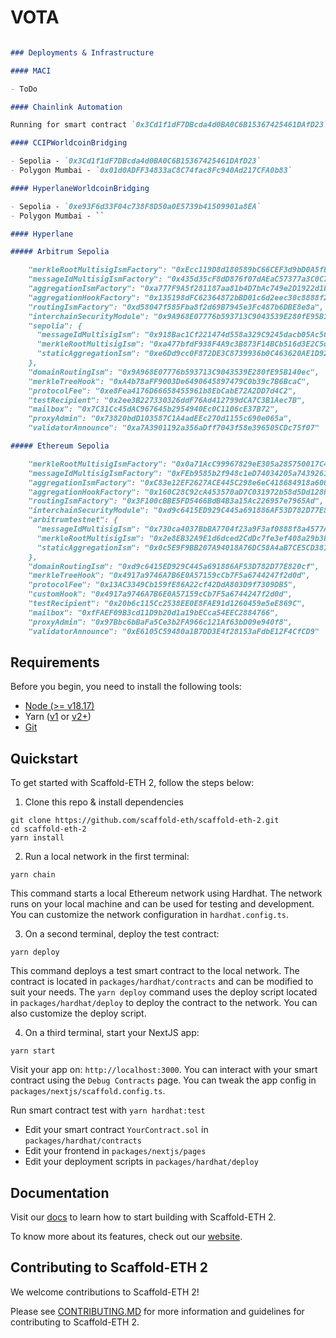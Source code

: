 # VOTA

```md

### Deployments & Infrastructure

#### MACI

- ToDo

#### Chainlink Automation

Running for smart contract `0x3Cd1f1dF7DBcda4d0BA0C6B15367425461DAfD23` on chain `Ethereum Sepolia` every 15 minutes.

#### CCIPWorldcoinBridging

- Sepolia - `0x3Cd1f1dF7DBcda4d0BA0C6B15367425461DAfD23`
- Polygon Mumbai - `0x01d0ADFF34833aC8C74fac8Fc940Ad217CFA0b83`

#### HyperlaneWorldcoinBridging

- Sepolia - `0xe93F6d33F04c738F8D50a0E5739b41509901a8EA`
- Polygon Mumbai - ``

#### Hyperlane

##### Arbitrum Sepolia

    "merkleRootMultisigIsmFactory": "0xEcc119D8d180589bC66CEF3d9bD0A5fE0e564C0C",
    "messageIdMultisigIsmFactory": "0x435d35cF8dD876f07dAEaC57377a3C0C75b11332",
    "aggregationIsmFactory": "0xa777F9A5f281187aa81b4D7bAc749e2D1922d1b6",
    "aggregationHookFactory": "0x135198dFC62364872bBD01c6d2eec30c8888f2E0",
    "routingIsmFactory": "0xd58047f585Fba8f2d69B7945e3Fc487b6DBE8e8a",
    "interchainSecurityModule": "0x9A968E07776b593713C9043539E280fE95B140ec",
    "sepolia": {
      "messageIdMultisigIsm": "0x918Bac1Cf221474d558a329C9245dacb05Ac567d",
      "merkleRootMultisigIsm": "0xa477bfdF938F4A9c3B873F14BCb516d3E2C5d9f4",
      "staticAggregationIsm": "0xe6Dd9cc0F872DE3C8739936b0C463620AE1D92e3"
    },
    "domainRoutingIsm": "0x9A968E07776b593713C9043539E280fE95B140ec",
    "merkleTreeHook": "0xA4b78aFF9003De6490645897479C0b39c7B6BcaC",
    "protocolFee": "0xe8Fea4176D66658455961b8EbCabE72A2DD7d4C2",
    "testRecipient": "0x2ee3B227330326ddF76Ad412799dCA7C3B1Aec7B",
    "mailbox": "0x7C31Cc45dAC967645b2954940Ec0C1106cE37B72",
    "proxyAdmin": "0x73820bdD103587C1A4adEEc270d1155c690e065a",
    "validatorAnnounce": "0xa7A3901192a356aDff7043f58e396505CDc75f07"

##### Ethereum Sepolia

    "merkleRootMultisigIsmFactory": "0x0a71AcC99967829eE305a285750017C4916Ca269",
    "messageIdMultisigIsmFactory": "0xFEb9585b2f948c1eD74034205a7439261a9d27DD",
    "aggregationIsmFactory": "0xC83e12EF2627ACE445C298e6eC418684918a6002",
    "aggregationHookFactory": "0x160C28C92cA453570aD7C031972b58d5Dd128F72",
    "routingIsmFactory": "0x3F100cBBE5FD5466BdB4B3a15Ac226957e7965Ad",
    "interchainSecurityModule": "0xd9c6415ED929C445a691886AF53D782D77E820cf",
    "arbitrumtestnet": {
      "messageIdMultisigIsm": "0x730ca4037BbBA7704f23a9F3af0888f8a4577A4b",
      "merkleRootMultisigIsm": "0x2e8EB32A9E1d6dced2CdDc7fe3ef408a29b3b36B",
      "staticAggregationIsm": "0x0c5E9F9BB207A94018A76DC58A4aB7CE5CD38171"
    },
    "domainRoutingIsm": "0xd9c6415ED929C445a691886AF53D782D77E820cf",
    "merkleTreeHook": "0x4917a9746A7B6E0A57159cCb7F5a6744247f2d0d",
    "protocolFee": "0x13AC3349Cb159fE86A22cf42DdA803D9f7309DB5",
    "customHook": "0x4917a9746A7B6E0A57159cCb7F5a6744247f2d0d",
    "testRecipient": "0x20b6c115Cc2538EE0E8FAE91d1260459e5eE869C",
    "mailbox": "0xfFAEF09B3cd11D9b20d1a19bECca54EEC2884766",
    "proxyAdmin": "0x97Bbc6bBaFa5Ce3b2FA966c121Af63bD09e940f8",
    "validatorAnnounce": "0xE6105C59480a1B7DD3E4f28153aFdbE12F4CfCD9"
````

## Requirements

Before you begin, you need to install the following tools:

- [Node (>= v18.17)](https://nodejs.org/en/download/)
- Yarn ([v1](https://classic.yarnpkg.com/en/docs/install/) or [v2+](https://yarnpkg.com/getting-started/install))
- [Git](https://git-scm.com/downloads)

## Quickstart

To get started with Scaffold-ETH 2, follow the steps below:

1. Clone this repo & install dependencies

```
git clone https://github.com/scaffold-eth/scaffold-eth-2.git
cd scaffold-eth-2
yarn install
```

2. Run a local network in the first terminal:

```
yarn chain
```

This command starts a local Ethereum network using Hardhat. The network runs on your local machine and can be used for testing and development. You can customize the network configuration in `hardhat.config.ts`.

3. On a second terminal, deploy the test contract:

```
yarn deploy
```

This command deploys a test smart contract to the local network. The contract is located in `packages/hardhat/contracts` and can be modified to suit your needs. The `yarn deploy` command uses the deploy script located in `packages/hardhat/deploy` to deploy the contract to the network. You can also customize the deploy script.

4. On a third terminal, start your NextJS app:

```
yarn start
```

Visit your app on: `http://localhost:3000`. You can interact with your smart contract using the `Debug Contracts` page. You can tweak the app config in `packages/nextjs/scaffold.config.ts`.

Run smart contract test with `yarn hardhat:test`

- Edit your smart contract `YourContract.sol` in `packages/hardhat/contracts`
- Edit your frontend in `packages/nextjs/pages`
- Edit your deployment scripts in `packages/hardhat/deploy`

## Documentation

Visit our [docs](https://docs.scaffoldeth.io) to learn how to start building with Scaffold-ETH 2.

To know more about its features, check out our [website](https://scaffoldeth.io).

## Contributing to Scaffold-ETH 2

We welcome contributions to Scaffold-ETH 2!

Please see [CONTRIBUTING.MD](https://github.com/scaffold-eth/scaffold-eth-2/blob/main/CONTRIBUTING.md) for more information and guidelines for contributing to Scaffold-ETH 2.
